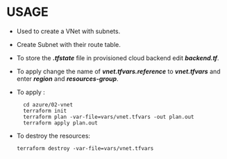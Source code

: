 # USAGE

- Used to create a VNet with subnets. 
- Create Subnet with their route table.
- To store the ***.tfstate*** file in provisioned cloud backend edit ***backend.tf***.
- To apply change the name of ***vnet.tfvars.reference*** to ***vnet.tfvars*** and enter ***region*** and ***resources-group***.

- To apply  :

        cd azure/02-vnet
        terraform init
        terraform plan -var-file=vars/vnet.tfvars -out plan.out   
        terraform apply plan.out

- To destroy the resources:

      terraform destroy -var-file=vars/vnet.tfvars